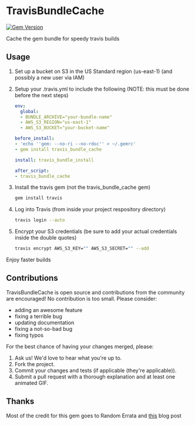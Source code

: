 # TravisBundleCache

[![Gem Version](https://badge.fury.io/rb/travis_bundle_cache.png)](http://badge.fury.io/rb/travis_bundle_cache)

Cache the gem bundle for speedy travis builds

## Usage

1. Set up a bucket on S3 in the US Standard region (us-east-1) (and possibly a new user via IAM)

2. Setup your .travis.yml to include the following (NOTE: this must be done before the next steps)

    ```yaml
    env:
      global:
      - BUNDLE_ARCHIVE="your-bundle-name"
      - AWS_S3_REGION="us-east-1"
      - AWS_S3_BUCKET="your-bucket-name"

    before_install:
    - 'echo ''gem: --no-ri --no-rdoc'' > ~/.gemrc'
    - gem install travis_bundle_cache

    install: travis_bundle_install

    after_script:
    - travis_bundle_cache
    ```

3. Install the travis gem (not the travis_bundle_cache gem)

    ```bash
    gem install travis
    ```

4. Log into Travis (from inside your project respository directory)

    ```bash
    travis login --auto
    ```

5. Encrypt your S3 credentials (be sure to add your actual credentials inside the double quotes)

    ```bash
    travis encrypt AWS_S3_KEY="" AWS_S3_SECRET="" --add
    ```

Enjoy faster builds

## Contributions

TravisBundleCache is open source and contributions from the community are encouraged! No contribution is too small. Please consider:

* adding an awesome feature
* fixing a terrible bug
* updating documentation
* fixing a not-so-bad bug
* fixing typos

For the best chance of having your changes merged, please:

1. Ask us! We'd love to hear what you're up to.
2. Fork the project.
3. Commit your changes and tests (if applicable (they're applicable)).
4. Submit a pull request with a thorough explanation and at least one animated GIF.

## Thanks

Most of the credit for this gem goes to Random Errata and [this](http://randomerrata.com/post/45827813818/travis-s3) blog post
